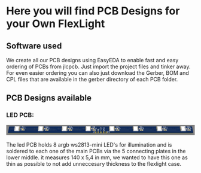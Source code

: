 # Here you will find PCB Designs for your Own FlexLight

## Software used

We create all our PCB designs using EasyEDA to enable fast and easy ordering of PCBs from jlcpcb.
Just import the project files and tinker away.
For even easier ordering you can also just download the Gerber, BOM and CPL files that are available in the gerber directory of each PCB folder.


## PCB Designs available
### LED PCB:

![LED PCB](/led_pcb/PCB_Layout.png)

The led PCB holds 8 argb ws2813-mini LED's for illumination and is soldered to each one of the main PCBs via the 5 connecting plates in the lower middle.
it measures 140 x 5,4 in mm, we wanted to have this one as thin as possible to not add unneccesary thickness to the flexlight case.
